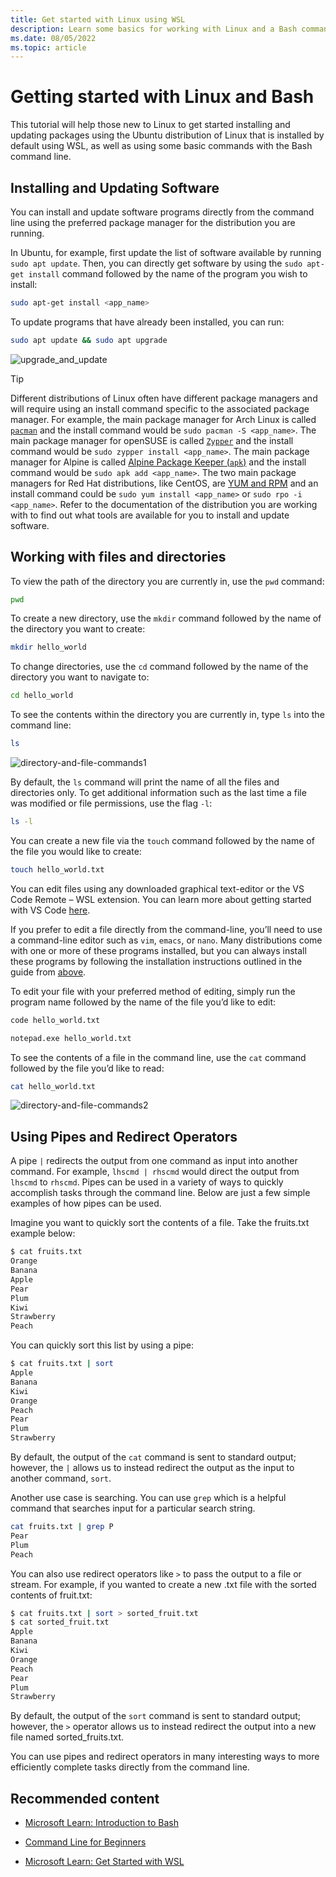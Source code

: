 ```yaml
---
title: Get started with Linux using WSL
description: Learn some basics for working with Linux and a Bash command line using WSL.
ms.date: 08/05/2022
ms.topic: article
---
```


# Getting started with Linux and Bash

This tutorial will help those new to Linux to get started installing and updating packages using the Ubuntu distribution of Linux that is installed by default using WSL, as well as using some basic commands with the Bash command line.

## Installing and Updating Software

You can install and update software programs directly from the command line using the preferred package manager for the distribution you are running.

In Ubuntu, for example, first update the list of software available by running `sudo apt update`. Then, you can directly get software by using the `sudo apt-get install` command followed by the name of the program you wish to install:

```bash
sudo apt-get install <app_name>
```

To update programs that have already been installed, you can run:

```bash
sudo apt update && sudo apt upgrade
```

![upgrade_and_update](https://user-images.githubusercontent.com/98557455/183468063-35b00e76-d11a-4260-aa3c-9f8e0dab2e47.gif)

> [!TIP]
> Different distributions of Linux often have different package managers and will require using an install command specific to the associated package manager. For example, the main package manager for Arch Linux is called [`pacman`](https://wiki.archlinux.org/title/Pacman) and the install command would be `sudo pacman -S <app_name>`. The main package manager for openSUSE is called [`Zypper`](https://doc.opensuse.org/documentation/tumbleweed/zypper/) and the install command would be `sudo zypper install <app_name>`. The main package manager for Alpine is called [Alpine Package Keeper (`apk`)](https://wiki.alpinelinux.org/wiki/Alpine_Package_Keeper) and the install command would be `sudo apk add <app_name>`. The two main package managers for Red Hat distributions, like CentOS, are [YUM and RPM](https://www.redhat.com/blog/how-manage-packages) and an install command could be `sudo yum install <app_name>` or `sudo rpo -i <app_name>`. Refer to the documentation of the distribution you are working with to find out what tools are available for you to install and update software.

## Working with files and directories

To view the path of the directory you are currently in, use the `pwd` command:

```bash
pwd
```

To create a new directory, use the `mkdir` command followed by the name of the directory you want to create:

```bash
mkdir hello_world
```

To change directories, use the `cd` command followed by the name of the directory you want to navigate to:

```bash
cd hello_world
```

To see the contents within the directory you are currently in, type `ls` into the command line:

```bash
ls
```

![directory-and-file-commands1](https://user-images.githubusercontent.com/98557455/183470971-7b188fdd-bb01-44e0-ac17-56f246ffd78e.gif)

By default, the `ls` command will print the name of all the files and directories only. To get additional information such as the last time a file was modified or file permissions, use the flag `-l`:

```bash
ls -l
```

You can create a new file via the `touch` command followed by the name of the file you would like to create:

```bash
touch hello_world.txt
```

You can edit files using any downloaded graphical text-editor or the VS Code Remote – WSL extension. You can learn more about getting started with VS Code [here](./wsl-vscode.md).

If you prefer to edit a file directly from the command-line, you’ll need to use a command-line editor such as `vim`, `emacs`, or `nano`. Many distributions come with one or more of these programs installed, but you can always install these programs by following the installation instructions outlined in the guide from [above](https://github.com/MicrosoftDocs/WSL/edit/linux-tutorial/WSL/tutorials/linux.md#installing-and-updating-software).

To edit your file with your preferred method of editing, simply run the program name followed by the name of the file you’d like to edit:

```bash
code hello_world.txt
```

```bash
notepad.exe hello_world.txt
```

To see the contents of a file in the command line, use the `cat` command followed by the file you’d like to read:

```bash
cat hello_world.txt
```

![directory-and-file-commands2](https://user-images.githubusercontent.com/98557455/183481394-25bc0b2f-3d6d-465f-8f0b-aa5393f88727.gif)

## Using Pipes and Redirect Operators

A pipe `|` redirects the output from one command as input into another command. For example, `lhscmd | rhscmd` would direct the output from `lhscmd` to `rhscmd`. Pipes can be used in a variety of ways to quickly accomplish tasks through the command line. Below are just a few simple examples of how pipes can be used.

Imagine you want to quickly sort the contents of a file. Take the fruits.txt example below:

```bash
$ cat fruits.txt
Orange
Banana
Apple
Pear
Plum
Kiwi
Strawberry
Peach
```

You can quickly sort this list by using a pipe:

```bash
$ cat fruits.txt | sort
Apple
Banana
Kiwi
Orange
Peach
Pear
Plum
Strawberry
```

By default, the output of the `cat` command is sent to standard output; however, the `|` allows us to instead redirect the output as the input to another command, `sort`.

Another use case is searching. You can use `grep` which is a helpful command that searches input for a particular search string.

```bash
cat fruits.txt | grep P
Pear
Plum
Peach
```

You can also use redirect operators like `>` to pass the output to a file or stream. For example, if you wanted to create a new .txt file with the sorted contents of fruit.txt:

```bash
$ cat fruits.txt | sort > sorted_fruit.txt
$ cat sorted_fruit.txt
Apple
Banana
Kiwi
Orange
Peach
Pear
Plum
Strawberry
```

By default, the output of the `sort` command is sent to standard output; however, the `>` operator allows us to instead redirect the output into a new file named sorted_fruits.txt.

You can use pipes and redirect operators in many interesting ways to more efficiently complete tasks directly from the command line.

## Recommended content

- [Microsoft Learn: Introduction to Bash](/learn/modules/bash-introduction/)

- [Command Line for Beginners](https://ubuntu.com/tutorials/command-line-for-beginners)

- [Microsoft Learn: Get Started with WSL](/learn/modules/get-started-with-windows-subsystem-for-linux/)
